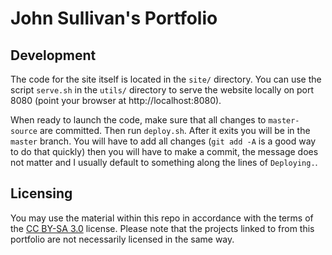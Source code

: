 # John Sullivan's Portfolio

## Development

The code for the site itself is located in the `site/` directory. You can use the script `serve.sh` in the `utils/` directory to serve the website locally on port 8080 (point your browser at http://localhost:8080).

When ready to launch the code, make sure that all changes to `master-source` are committed. Then run `deploy.sh`. After it exits you will be in the `master` branch. You will have to add all changes (`git add -A` is a good way to do that quickly) then you will have to make a commit, the message does not matter and I usually default to something along the lines of `Deploying.`.

## Licensing

You may use the material within this repo in accordance with the terms of the [CC BY-SA 3.0](http://creativecommons.org/licenses/by-sa/3.0/) license. Please note that the projects linked to from this portfolio are not necessarily licensed in the same way.

